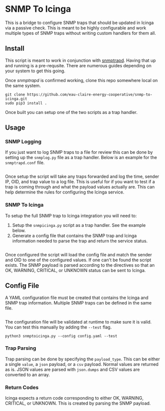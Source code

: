 # SNMP To Icinga

This is a bridge to configure SNMP traps that should be updated in Icinga via a passive check. This is meant to be highly configurable and work multiple types of SNMP traps without writing custom handlers for them all.

## Install

This script is meant to work in conjunction with [snmptrapd](https://net-snmp.sourceforge.io/docs/man/snmptrapd.html). Having that up and running is a pre-requsite. There are numerous guides depending on your system to get this going.

Once _snmptrapd_ is confirmed working, clone this repo somewhere local on the same system.

```
git clone https://github.com/eau-claire-energy-cooperative/snmp-to-icinga.git
sudo pip3 install .

```

Once built you can setup one of the two scripts as a trap handler.

## Usage

### SNMP Logging

If you just want to log SNMP traps to a file for review this can be done by setting up the `snmplog.py` file as a trap handler. Below is an example for the `snmptrapd.conf` file.

```

```

Once setup the script will take any traps forwarded and log the time, sender IP, OID, and trap value to a log file. This is useful for if you want to test if a trap is coming through and what the payload values actually are. This can help determine the rules for configuring the Icinga service.

### SNMP To Icinga

To setup the full SNMP trap to Icinga integration you will need to:

1. Setup the `snmpicinga.py` script as a trap handler. See the example below.
2. Generate a config file that contains the SNMP trap and Icinga information needed to parse the trap and return the service status.

```

```

Once configured the script will load the config file and match the sender and OID to one of the configured values. If one can't be found the script exists. The SNMP payload is parsed according to the directives so that an OK, WARNING, CRITICAL, or UNKNOWN status can be sent to Icinga.

## Config File

A YAML configuration file must be created that contains the Icinga and SNMP trap information. Multiple SNMP traps can be defined in the same file.

```

```

The configuration file will be validated at runtime to make sure it is valid. You can test this manually by adding the `--test` flag.

```
python3 snmptoicinga.py --config config.yaml --test
```

### Trap Parsing

Trap parsing can be done by specifying the `payload_type`. This can be either a single `value`, a `json` payload, or a `csv` payload. Normal values are returned as is. JSON values are parsed with `json.dumps` and CSV values are converted to an array.

### Return Codes

Icinga expects a return code corresponding to either OK, WARNING, CRITICAL, or UNKNOWN. This is created by parsing the SNMP payload.  
